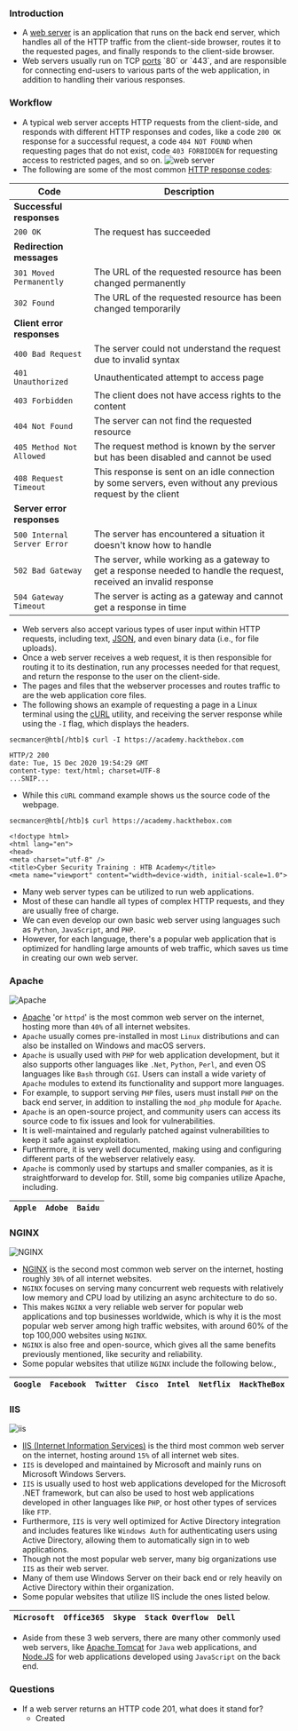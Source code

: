 ### Introduction
- A [web server](https://en.wikipedia.org/wiki/Web_server) is an application that runs on the back end server, which handles all of the HTTP traffic from the client-side browser, routes it to the requested pages, and finally responds to the client-side browser. 
- Web servers usually run on TCP [ports](https://en.wikipedia.org/wiki/Port_\(computer_networking\)) `80` or `443`, and are responsible for connecting end-users to various parts of the web application, in addition to handling their various responses.



### Workflow
- A typical web server accepts HTTP requests from the client-side, and responds with different HTTP responses and codes, like a code `200 OK` response for a successful request, a code `404 NOT FOUND` when requesting pages that do not exist, code `403 FORBIDDEN` for requesting access to restricted pages, and so on.
![web server](https://academy.hackthebox.com/storage/modules/75/web-server-requests.jpg)
- The following are some of the most common [HTTP response codes](https://developer.mozilla.org/en-US/docs/Web/HTTP/Status):

| Code | Description |
| --- | --- |
| **Successful responses** |  |
| `200 OK` | The request has succeeded |
| **Redirection messages** |  |
| `301 Moved Permanently` | The URL of the requested resource has been changed permanently |
| `302 Found` | The URL of the requested resource has been changed temporarily |
| **Client error responses** |  |
| `400 Bad Request` | The server could not understand the request due to invalid syntax |
| `401 Unauthorized` | Unauthenticated attempt to access page |
| `403 Forbidden` | The client does not have access rights to the content |
| `404 Not Found` | The server can not find the requested resource |
| `405 Method Not Allowed` | The request method is known by the server but has been disabled and cannot be used |
| `408 Request Timeout` | This response is sent on an idle connection by some servers, even without any previous request by the client |
| **Server error responses** |  |
| `500 Internal Server Error` | The server has encountered a situation it doesn't know how to handle |
| `502 Bad Gateway` | The server, while working as a gateway to get a response needed to handle the request, received an invalid response |
| `504 Gateway Timeout` | The server is acting as a gateway and cannot get a response in time |

- Web servers also accept various types of user input within HTTP requests, including text, [JSON](https://www.w3schools.com/js/js_json_intro.asp), and even binary data (i.e., for file uploads). 
- Once a web server receives a web request, it is then responsible for routing it to its destination, run any processes needed for that request, and return the response to the user on the client-side. 
- The pages and files that the webserver processes and routes traffic to are the web application core files.
- The following shows an example of requesting a page in a Linux terminal using the [cURL](https://en.wikipedia.org/wiki/CURL) utility, and receiving the server response while using the `-I` flag, which displays the headers.
```shell-session
secmancer@htb[/htb]$ curl -I https://academy.hackthebox.com

HTTP/2 200
date: Tue, 15 Dec 2020 19:54:29 GMT
content-type: text/html; charset=UTF-8
...SNIP...
```
- While this `cURL` command example shows us the source code of the webpage.
```shell-session
secmancer@htb[/htb]$ curl https://academy.hackthebox.com

<!doctype html>
<html lang="en">
<head>
<meta charset="utf-8" />
<title>Cyber Security Training : HTB Academy</title>
<meta name="viewport" content="width=device-width, initial-scale=1.0">
```
- Many web server types can be utilized to run web applications. 
- Most of these can handle all types of complex HTTP requests, and they are usually free of charge. 
- We can even develop our own basic web server using languages such as `Python`, `JavaScript`, and `PHP`. 
- However, for each language, there's a popular web application that is optimized for handling large amounts of web traffic, which saves us time in creating our own web server.



### Apache
![Apache](https://academy.hackthebox.com/storage/modules/75/apache.png)

- [Apache](https://www.apache.org/) 'or `httpd`' is the most common web server on the internet, hosting more than `40%` of all internet websites. 
- `Apache` usually comes pre-installed in most `Linux` distributions and can also be installed on Windows and macOS servers.
- `Apache` is usually used with `PHP` for web application development, but it also supports other languages like `.Net`, `Python`, `Perl`, and even OS languages like `Bash` through `CGI`. Users can install a wide variety of `Apache` modules to extend its functionality and support more languages. 
- For example, to support serving `PHP` files, users must install `PHP` on the back end server, in addition to installing the `mod_php` module for `Apache`.
- `Apache` is an open-source project, and community users can access its source code to fix issues and look for vulnerabilities. 
- It is well-maintained and regularly patched against vulnerabilities to keep it safe against exploitation.
- Furthermore, it is very well documented, making using and configuring different parts of the webserver relatively easy. 
- `Apache` is commonly used by startups and smaller companies, as it is straightforward to develop for. Still, some big companies utilize Apache, including.

| `Apple` | `Adobe` | `Baidu` |
| --- | --- | --- |



### NGINX
![NGINX](https://academy.hackthebox.com/storage/modules/75/nginx.png)

- [NGINX](https://www.nginx.com/) is the second most common web server on the internet, hosting roughly `30%` of all internet websites. 
- `NGINX` focuses on serving many concurrent web requests with relatively low memory and CPU load by utilizing an async architecture to do so. 
- This makes `NGINX` a very reliable web server for popular web applications and top businesses worldwide, which is why it is the most popular web server among high traffic websites, with around 60% of the top 100,000 websites using `NGINX`.
- `NGINX` is also free and open-source, which gives all the same benefits previously mentioned, like security and reliability. 
- Some popular websites that utilize `NGINX` include the following below.,

| `Google` | `Facebook` | `Twitter` | `Cisco` | `Intel` | `Netflix` | `HackTheBox` |
| --- | --- | --- | --- | --- | --- | --- |





### IIS
![iis](https://academy.hackthebox.com/storage/modules/75/iis.png)
- [IIS (Internet Information Services)](https://en.wikipedia.org/wiki/Internet_Information_Services) is the third most common web server on the internet, hosting around `15%` of all internet web sites. 
- `IIS` is developed and maintained by Microsoft and mainly runs on Microsoft Windows Servers. 
- `IIS` is usually used to host web applications developed for the Microsoft .NET framework, but can also be used to host web applications developed in other languages like `PHP`, or host other types of services like `FTP`. 
- Furthermore, `IIS` is very well optimized for Active Directory integration and includes features like `Windows Auth` for authenticating users using Active Directory, allowing them to automatically sign in to web applications.
- Though not the most popular web server, many big organizations use `IIS` as their web server. 
- Many of them use Windows Server on their back end or rely heavily on Active Directory within their organization. 
- Some popular websites that utilize IIS include the ones listed below.

| `Microsoft` | `Office365` | `Skype` | `Stack Overflow` | `Dell` |
| --- | --- | --- | --- | --- |

- Aside from these 3 web servers, there are many other commonly used web servers, like [Apache Tomcat](https://tomcat.apache.org/) for `Java` web applications, and [Node.JS](https://nodejs.org/en/) for web applications developed using `JavaScript` on the back end.



### Questions
- If a web server returns an HTTP code 201, what does it stand for?
	- Created